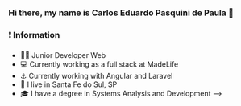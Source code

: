 ### Hi there, my name is Carlos Eduardo Pasquini de Paula 👋

### ❗ Information

- 👨‍💻 Junior Developer Web
- 💻 Currently working as a full stack at MadeLife
- ⚓ Currently working with Angular and Laravel
- 🏡 I live in Santa Fe do Sul, SP
- 🎓 I have a degree in Systems Analysis and Development
-->
